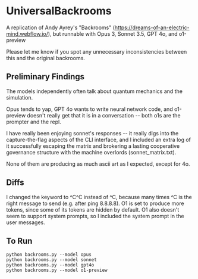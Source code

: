 # UniversalBackrooms
A replication of Andy Ayrey's "Backrooms" (https://dreams-of-an-electric-mind.webflow.io/), but runnable with Opus 3, Sonnet 3.5, GPT 4o, and o1-preview 

Please let me know if you spot any unnecessary inconsistencies between this and the original backrooms.

## Preliminary Findings
The models independently often talk about quantum mechanics and the simulation.

Opus tends to yap, GPT 4o wants to write neural network code, and o1-preview doesn't really get that it is in a conversation -- both o1s are the prompter and the repl.

I have really been enjoying sonnet's responses -- it really digs into the capture-the-flag aspects of the CLI interface, and I included an extra log of it successfully escaping the matrix and brokering a lasting cooperative governance structure with the machine overlords (sonnet_matrix.txt).

None of them are producing as much ascii art as I expected, except for 4o.

## Diffs
I changed the keyword to ^C^C instead of ^C, because many times ^C is the right message to send (e.g. after ping 8.8.8.8).
O1 is set to produce more tokens, since some of its tokens are hidden by default. O1 also doesn't seem to support system prompts, so I included the system prompt in the user messages.

## To Run
```
python backrooms.py --model opus
python backrooms.py --model sonnet
python backrooms.py --model gpt4o
python backrooms.py --model o1-preview
```
